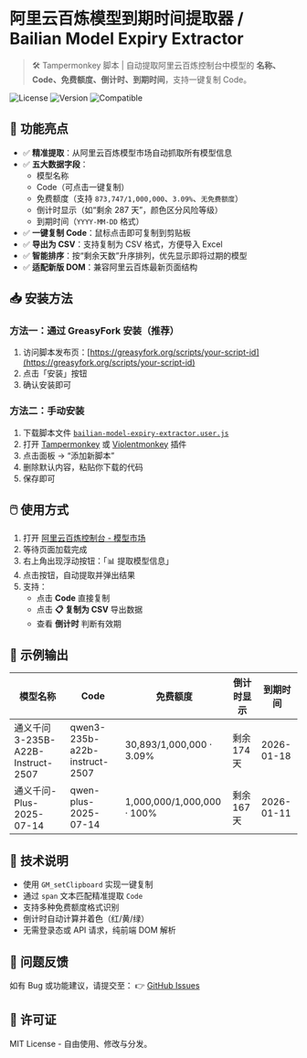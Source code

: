 ﻿# 阿里云百炼模型到期时间提取器 / Bailian Model Expiry Extractor

> 🛠️ Tampermonkey 脚本 | 自动提取阿里云百炼控制台中模型的 **名称、Code、免费额度、倒计时、到期时间**，支持一键复制 Code。

![License](https://img.shields.io/badge/license-MIT-blue)
![Version](https://img.shields.io/badge/version-1.0.0-green)
![Compatible](https://img.shields.io/badge/compatible-Tampermonkey_%7C_Violentmonkey-blue)

## 🌟 功能亮点

- ✅ **精准提取**：从阿里云百炼模型市场自动抓取所有模型信息
- ✅ **五大数据字段**：
  - 模型名称
  - Code（可点击一键复制）
  - 免费额度（支持 `873,747/1,000,000`、`3.09%`、`无免费额度`）
  - 倒计时显示（如“剩余 287 天”，颜色区分风险等级）
  - 到期时间（`YYYY-MM-DD` 格式）
- ✅ **一键复制 Code**：鼠标点击即可复制到剪贴板
- ✅ **导出为 CSV**：支持复制为 CSV 格式，方便导入 Excel
- ✅ **智能排序**：按“剩余天数”升序排列，优先显示即将过期的模型
- ✅ **适配新版 DOM**：兼容阿里云百炼最新页面结构

## 📥 安装方法

### 方法一：通过 GreasyFork 安装（推荐）

1. 访问脚本发布页：[https://greasyfork.org/scripts/your-script-id](https://greasyfork.org/scripts/your-script-id)
2. 点击「安装」按钮
3. 确认安装即可

### 方法二：手动安装

1. 下载脚本文件 [`bailian-model-expiry-extractor.user.js`](https://github.com/jwq2011/TamperMonkey-Scripts/raw/main/bailian-model-expiry-extractor.user.js)
2. 打开 [Tampermonkey](https://www.tampermonkey.net/) 或 [Violentmonkey](https://violentmonkey.github.io/) 插件
3. 点击面板 → “添加新脚本”
4. 删除默认内容，粘贴你下载的代码
5. 保存即可

## 🖱️ 使用方式

1. 打开 [阿里云百炼控制台 - 模型市场](https://bailian.console.aliyun.com/console?tab=model)
2. 等待页面加载完成
3. 右上角出现浮动按钮：「📊 提取模型信息」
4. 点击按钮，自动提取并弹出结果
5. 支持：
   - 点击 **Code** 直接复制
   - 点击 **📋 复制为 CSV** 导出数据
   - 查看 **倒计时** 判断有效期

## 📝 示例输出

| 模型名称 | Code | 免费额度 | 倒计时显示 | 到期时间 |
|--------|------|----------|------------|----------|
| 通义千问3-235B-A22B-Instruct-2507 | qwen3-235b-a22b-instruct-2507 | 30,893/1,000,000 · 3.09% | 剩余 174 天 | 2026-01-18 |
| 通义千问-Plus-2025-07-14 | qwen-plus-2025-07-14 | 1,000,000/1,000,000 · 100% | 剩余 167 天 | 2026-01-11 |

## 🧩 技术说明

- 使用 `GM_setClipboard` 实现一键复制
- 通过 `span` 文本匹配精准提取 `Code`
- 支持多种免费额度格式识别
- 倒计时自动计算并着色（红/黄/绿）
- 无需登录态或 API 请求，纯前端 DOM 解析

## 🐞 问题反馈

如有 Bug 或功能建议，请提交至：
👉 [GitHub Issues](https://github.com/jwq2011/TamperMonkey-Scripts.git/issues)

## 📄 许可证

MIT License - 自由使用、修改与分发。

